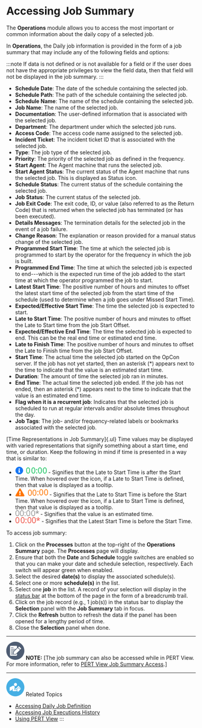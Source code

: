 # Accessing Job Summary

The **Operations** module allows you to access the most important or
common information about the daily copy of a selected job.

In **Operations**, the Daily job information is provided in the form of
a job summary that may include any of the following fields and options:

:::note
If data is not defined or is not available for a field or if the user does not have the appropriate privileges to view the field data, then that field will not be displayed in the job summary.
:::

- **Schedule Date**: The date of the schedule containing the selected
    job.
- **Schedule Path**: The path of the schedule containing the selected
    job.
- **Schedule Name**: The name of the schedule containing the selected
    job.
- **Job Name**: The name of the selected job.
- **Documentation**: The user-defined information that is associated
    with the selected job.
- **Department**: The department under which the selected job runs.
- **Access Code**: The access code name assigned to the selected job.
- **Incident Ticket**: The incident ticket ID that is associated with
    the selected job.
- **Type**: The job type of the selected job.
- **Priority**: The priority of the selected job as defined in the
    frequency.
- **Start Agent**: The Agent machine that runs the selected job.
- **Start Agent Status**: The current status of the Agent machine that
    runs the selected job. This is displayed as Status icon.
- **Schedule Status**: The current status of the schedule containing
    the selected job.
- **Job Status**: The current status of the selected job.
- **Job Exit Code**: The exit code, ID, or value (also referred to as
    the Return Code) that is returned when the selected job has
    terminated (or has been executed).
- **Details Messages**: The termination details for the selected job
    in the event of a job failure.
- **Change Reason**: The explanation or reason provided for a manual
    status change of the selected job.
- **Programmed Start Time**: The time at which the selected job is
    programmed to start by the operator for the frequency in which the
    job is built.
- **Programmed End Time**: The time at which the selected job is
    expected to end---which is the expected run time of the job added to
    the start time at which the operator programmed the job to start.
- **Latest Start Time**: The positive number of hours and minutes to
    offset the latest start time of the selected job from the start time
    of the schedule (used to determine when a job goes under Missed
    Start Time).
- **Expected/Effective Start Time**: The time the selected job is
    expected to start.
- **Late to Start Time**: The positive number of hours and minutes to
    offset the Late to Start time from the job Start Offset.
- **Expected/Effective End Time**: The time the selected job is
    expected to end. This can be the real end time or estimated end
    time.
- **Late to Finish Time**: The positive number of hours and minutes to
    offset the Late to Finish time from the job Start Offset.
- **Start Time**: The actual time the selected job started on the
    OpCon server. If the job has not yet started, then an asterisk (\*)
    appears next to the time to indicate that the value is an estimated
    start time.
- **Duration**: The amount of time the selected job ran in minutes.
- **End Time**: The actual time the selected job ended. If the job has
    not ended, then an asterisk (\*) appears next to the time to
    indicate that the value is an estimated end time.
- **Flag when it is a recurrent job**: Indicates that the selected job
    is scheduled to run at regular intervals and/or absolute times
    throughout the day.
- **Job Tags**: The job- and/or frequency-related labels or bookmarks
    associated with the selected job.

[Time Representations in Job Summary]{.ul}
Time values may be displayed with varied representations that signify
something about a start time, end time, or duration. Keep the following
in mind if time is presented in a way that is similar to:

- ![Job Summary Late to Start Time comes after Start Time     Icon](../../../Resources/Images/SM/JobSummaryTimeRep3.png "Job Summary Late to Start Time comes after Start Time Icon") -
    Signifies that the Late to Start Time is after the Start Time. When
    hovered over the icon, if a Late to Start Time is defined, then that
    value is displayed as a tooltip.
- ![Job Summary Late to Start Time comes before Start Time     Icon](../../../Resources/Images/SM/JobSummaryTimeRep4.png "Job Summary Late to Start Time comes before Start Time Icon") -
    Signifies that the Late to Start Time is before the Start Time. When
    hovered over the icon, if a Late to Start Time is defined, then that
    value is displayed as a tooltip.
- ![Job Summary Estimated Time     Graphic](../../../Resources/Images/SM/JobSummaryTimeRep2.png "Job Summary Estimated Time Graphic") -
    Signifies that the value is an estimated time.
- ![Job Summary Latest Start Time comes after Start Time     Graphic](../../../Resources/Images/SM/JobSummaryTimeRep1.png "Job Summary Latest Start Time comes after Start Time Graphic") -
    Signifies that the Latest Start Time is before the Start Time.

To access job summary:

1. Click on the **Processes** button at the top-right of the
    **Operations Summary** page. The **Processes** page will display.
2. Ensure that both the **Date** and **Schedule** toggle switches are
    enabled so that you can make your date and schedule selection,
    respectively. Each switch will appear green when enabled.
3. Select the desired **date(s)** to display the associated
    schedule(s).
4. Select one or more **schedule(s)** in the list.
5. Select one **job** in the list. A record of your selection will
    display in the [status bar](SM-UI-Layout.md#Status) at the
    bottom of the page in the form of a breadcrumb trail.
6. Click on the job record (e.g., 1 job(s)) in the status bar to
    display the **Selection** panel with the **Job Summary** tab in
    focus.
7. Click the **Refresh** button to refresh the data if the panel has
    been opened for a lengthy period of time.
8. Close the **Selection** panel when done.

  -------------------------------------------------------------------------------------------------------------------------------- -----------------------------------------------------------------------------------------------------------------------------------------------------------------------------------------------
  ![White pencil/paper icon on gray circular background](../../../Resources/Images/note-icon(48x48).png "Note icon")   **NOTE:** [The job summary can also be accessed while in PERT View. For more information, refer to [PERT View Job Summary Access](Using-PERT-View.md#PERT9).]
  -------------------------------------------------------------------------------------------------------------------------------- -----------------------------------------------------------------------------------------------------------------------------------------------------------------------------------------------

![White \"person reading\" icon on blue circular background](../../../Resources/Images/moreinfo-icon(48x48).png "More Info icon")
Related Topics

- [Accessing Daily Job     Definition](Accessing-Daily-Job-Definition.md)
- [Accessing Job Executions     History](Accessing-Job-Executions-History.md)
- [Using PERT View](Using-PERT-View.md)
:::
